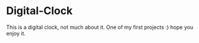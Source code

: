 # Digital-Clock
This is a digital clock, not much about it.
One of my first projects :) hope you enjoy it.
